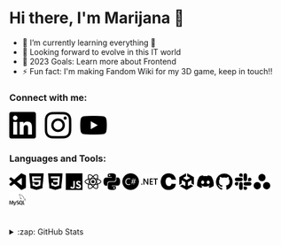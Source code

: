 # Hi there, I'm Marijana 👋 

- 🌱 I’m currently learning everything 🤣
- 👯 Looking forward to evolve in this IT world
- 🥅 2023 Goals: Learn more about Frontend
- ⚡ Fun fact: I'm making Fandom Wiki for my 3D game, keep in touch!!

### Connect with me:

 [![website](./img/linkedin.svg)](https://linkedin.com/in/marijana-vranjes)
 &nbsp;&nbsp;
 [![website](./img/instagram.svg)](https://instagram.com/marijana_vranjes)
 &nbsp;&nbsp;
 [![website](./img/youtube.svg)](https://youtube.com/@marijanavranjes)

### Languages and Tools: 
 <img src='img/visualstudiocode.svg' width='30'> <img src='img/html5.svg' width='30'>
<img src='img/css3.svg' width='30'>
<img src='img/javascript.svg' width='30'>
<img src='img/react.svg' width='30'>
<img src='img/python.svg' width='30'>
<img src='img/csharp.svg' width='30'>
<img src='img/dotnet.svg' width='30'>
<img src='img/c.svg' width='30'>
<img src='img/unity.svg' width='30'>
<img src='img/discord.svg' width='30'>
<img src='img/github.svg' width='30'>
<img src='img/slack.svg' width='30'>
<img src='img/asana.svg' width='30'>
<img src='img/mysql.svg' width='30'>

<br>
<details>
 <summary>:zap: GitHub Stats</summary>
  <img align="left" alt="marijana-vranjes's GitHub Stats" src="https://github-readme-stats.vercel.app/api?username=marijana-vranjes&show_icons=true&hide_border=false&title_color=80bfff&icon_color=8080ff&bg_color=1a1a1a&text_color=c5dbec&border_color=c5dbec" />
</details>

